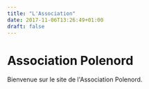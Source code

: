 ```yaml
---
title: "L'Association"
date: 2017-11-06T13:26:49+01:00
draft: false
---
```

# Association Polenord
Bienvenue sur le site de l'Association Polenord.

